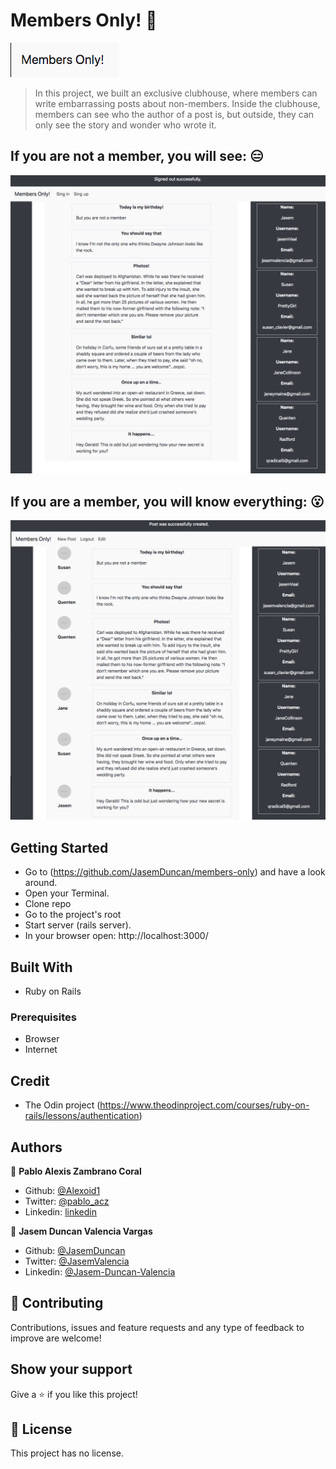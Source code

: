 # Members Only! 🚀 
![screenshot](app/assets/images/logo.png)
> In this project, we built an exclusive clubhouse, where members can write embarrassing posts about non-members. Inside the clubhouse, members can see who the author of a post is, but outside, they can only see the story and wonder who wrote it. 

## If you are not a member, you will see: 😑
![screenshot](app/assets/images/notMember.png)
## If you are a member, you will know everything: 😮  
![screenshot](app/assets/images/membersOnly.png)

## Getting Started
- Go to (https://github.com/JasemDuncan/members-only) and have a look around.
- Open your Terminal.
- Clone repo
- Go to the project's root
- Start server (rails server).
- In your browser open: http://localhost:3000/



## Built With

- Ruby on Rails


### Prerequisites

- Browser
- Internet

## Credit

- The Odin project (https://www.theodinproject.com/courses/ruby-on-rails/lessons/authentication)

## Authors


👤 **Pablo Alexis Zambrano Coral**

- Github: [@Alexoid1](https://github.com/Alexoid1)
- Twitter: [@pablo_acz](https://twitter.com/pablo_acz)
- Linkedin: [linkedin](https://www.linkedin.com/in/pablo-alexis-zambrano-coral-7a614a189/)

👤 **Jasem Duncan Valencia Vargas**

- Github: [@JasemDuncan](https://github.com/JasemDuncan)
- Twitter: [@JasemValencia](https://twitter.com/JasemValencia)
- Linkedin: [@Jasem-Duncan-Valencia](https://www.linkedin.com/in/jasem-duncan-valencia/)


## 🤝 Contributing

Contributions, issues and feature requests and any type of feedback to improve are welcome!

## Show your support

Give a ⭐️ if you like this project!


## 📝 License

This project has no license.
